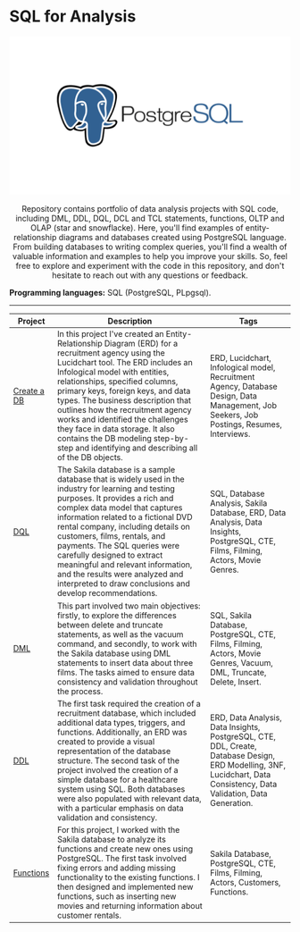 # SQL for Analysis
![YM-logo](postgres.png)
<p align=center>
Repository contains portfolio of data analysis projects with SQL code, including DML, DDL, DQL, DCL and TCL statements, functions, OLTP and OLAP (star and snowflacke). Here, you'll find examples of entity-relationship diagrams and databases created using PostgreSQL language. From building databases to writing complex queries, you'll find a wealth of valuable information and examples to help you improve your skills. So, feel free to explore and experiment with the code in this repository, and don't hesitate to reach out with any questions or feedback.

**Programming languages:** SQL (PostgreSQL, PLpgsql).

___________________________
  
|  Project | Description | Tags |
| ---------- | ----------  | ---------- | 
| [Create a DB](https://github.com/yyeusiyevich/sql_for_analysis/tree/main/Create%20a%20DB) | In this project I've created an Entity-Relationship Diagram (ERD) for a recruitment agency using the Lucidchart tool. The ERD includes an Infological model with entities, relationships, specified columns, primary keys, foreign keys, and data types. The business description that outlines how the recruitment agency works and identified the challenges they face in data storage. It also contains the DB modeling step-by-step and identifying and describing all of the DB objects.  | ERD, Lucidchart, Infological model, Recruitment Agency, Database Design, Data Management, Job Seekers, Job Postings, Resumes, Interviews. |
| [DQL](https://github.com/yyeusiyevich/sql_for_analysis/tree/main/DQL) | The Sakila database is a sample database that is widely used in the industry for learning and testing purposes. It provides a rich and complex data model that captures information related to a fictional DVD rental company, including details on customers, films, rentals, and payments. The SQL queries were carefully designed to extract meaningful and relevant information, and the results were analyzed and interpreted to draw conclusions and develop recommendations. | SQL, Database Analysis, Sakila Database, ERD, Data Analysis, Data Insights, PostgreSQL, CTE, Films, Filming, Actors, Movie Genres. |
| [DML](https://github.com/yyeusiyevich/sql_for_analysis/blob/main/DML/README.md) | This part involved two main objectives: firstly, to explore the differences between delete and truncate statements, as well as the vacuum command, and secondly, to work with the Sakila database using DML statements to insert data about three films. The tasks aimed to ensure data consistency and validation throughout the process. | SQL, Sakila Database, PostgreSQL, CTE, Films, Filming, Actors, Movie Genres, Vacuum, DML, Truncate, Delete, Insert. |
| [DDL](https://github.com/yyeusiyevich/sql_for_analysis/tree/main/DDL) |  The first task required the creation of a recruitment database, which included additional data types, triggers, and functions. Additionally, an ERD was created to provide a visual representation of the database structure. The second task of the project involved the creation of a simple database for a healthcare system using SQL. Both databases were also populated with relevant data, with a particular emphasis on data validation and consistency. | ERD, Data Analysis, Data Insights, PostgreSQL, CTE, DDL, Create, Database Design, ERD Modelling, 3NF, Lucidchart, Data Consistency, Data Validation, Data Generation.|
| [Functions](https://github.com/yyeusiyevich/sql_for_analysis/tree/main/Functions) | For this project, I worked with the Sakila database to analyze its functions and create new ones using PostgreSQL. The first task involved fixing errors and adding missing functionality to the existing functions. I then designed and implemented new functions, such as inserting new movies and returning information about customer rentals. | Sakila Database, PostgreSQL, CTE, Films, Filming, Actors, Customers, Functions. |
